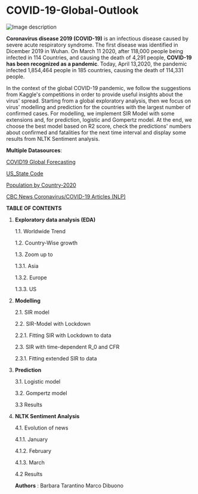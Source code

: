 # COVID-19-Global-Outlook

![Image description](https://cdn.downtoearth.org.in/library/large/2020-03-01/0.01792700_1583044755_coronavirus-illustration-carousel.jpg)

**Coronavirus disease 2019 (COVID-19)** is an infectious disease caused by severe acute respiratory syndrome. The first disease was identified in Dicember 2019 in Wuhan. 
On March 11 2020, after 118,000 people being infected in 114 Countries, and causing the death of 4,291 people, **COVID-19 has been recognized as a pandemic**.
Today, April 13,2020, the pandemic infected 1,854,464 people in 185 countries, causing the death of 114,331 people.

In the context of the global COVID-19 pandemic, we follow the suggestions from Kaggle's competitions in order to provide useful insights about the virus' spread. Starting from a global exploratory analysis, then we focus on virus' modelling and prediction for the countries with the largest number of confirmed cases. For modelling, we implement SIR Model with some extensions and, for prediction, logistic and Gompertz model. At the end, we choose the best model based on R2 score, check the predictions' numbers about confirmed and fatalities for the next time interval and display some results from NLTK Sentiment analysis. 

**Multiple Datasources**:

[COVID19 Global Forecasting](https://www.kaggle.com/c/covid19-global-forecasting-week-4) 

[US_State Code](https://www.kaggle.com/corochann/usa-state-code/activity)

[Population by Country-2020](https://www.kaggle.com/tanuprabhu/population-by-country-2020)

[CBC News Coronavirus/COVID-19 Articles (NLP)](https://www.kaggle.com/ryanxjhan/cbc-news-coronavirus-articles-march-26) 




**TABLE OF CONTENTS**

1. **Exploratory data analysis (EDA)**

    1.1. Worldwide Trend
    
    1.2. Country-Wise growth
    
    1.3. Zoom up to
    
      1.3.1. Asia
      
      1.3.2. Europe
      
      1.3.3. US
     
 2. **Modelling**

    2.1. SIR model
    
    2.2. SIR-Model with Lockdown
    
      2.2.1. Fitting SIR with Lockdown to data
      
    2.3. SIR with time-dependent R_0 and CFR
    
      2.3.1. Fitting extended SIR to data
      
 3. **Prediction**
   
    3.1. Logistic model
    
    3.2. Gompertz model
    
    3.3  Results
    
 4. **NLTK Sentiment Analysis**

    4.1. Evolution of news
    
      4.1.1. January
      
      4.1.2. February
      
      4.1.3. March
      
    4.2 Results
    
    
    **Authors** : 
    Barbara Tarantino
    Marco Dibuono
